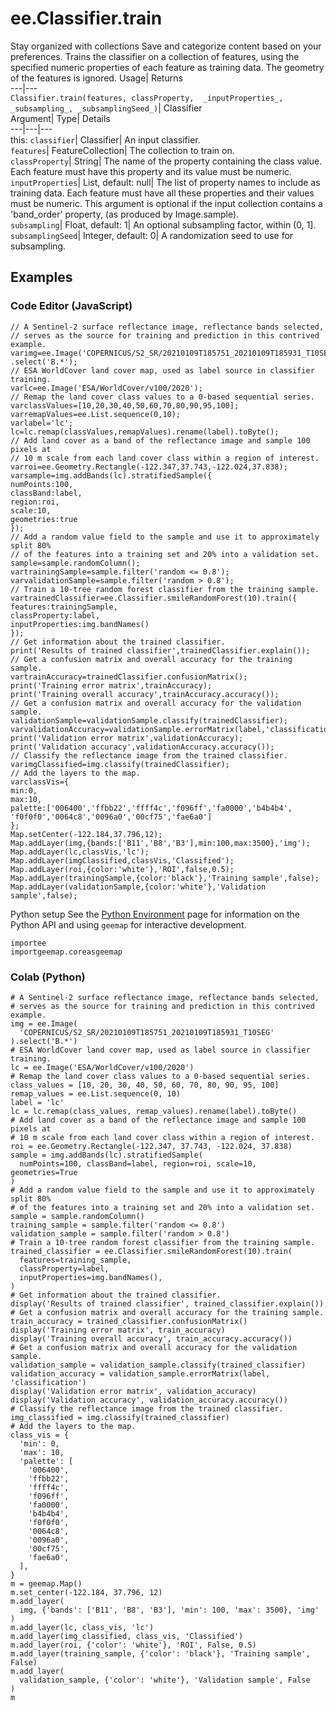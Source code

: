  
#  ee.Classifier.train 
Stay organized with collections  Save and categorize content based on your preferences. 
Trains the classifier on a collection of features, using the specified numeric properties of each feature as training data. The geometry of the features is ignored. Usage| Returns  
---|---  
`Classifier.train(features, classProperty,  _inputProperties_, _subsampling_, _subsamplingSeed_)`| Classifier  
Argument| Type| Details  
---|---|---  
this: `classifier`| Classifier| An input classifier.  
`features`| FeatureCollection| The collection to train on.  
`classProperty`| String| The name of the property containing the class value. Each feature must have this property and its value must be numeric.  
`inputProperties`| List, default: null| The list of property names to include as training data. Each feature must have all these properties and their values must be numeric. This argument is optional if the input collection contains a 'band_order' property, (as produced by Image.sample).  
`subsampling`| Float, default: 1| An optional subsampling factor, within (0, 1].  
`subsamplingSeed`| Integer, default: 0| A randomization seed to use for subsampling.  
## Examples
### Code Editor (JavaScript)
```
// A Sentinel-2 surface reflectance image, reflectance bands selected,
// serves as the source for training and prediction in this contrived example.
varimg=ee.Image('COPERNICUS/S2_SR/20210109T185751_20210109T185931_T10SEG')
.select('B.*');
// ESA WorldCover land cover map, used as label source in classifier training.
varlc=ee.Image('ESA/WorldCover/v100/2020');
// Remap the land cover class values to a 0-based sequential series.
varclassValues=[10,20,30,40,50,60,70,80,90,95,100];
varremapValues=ee.List.sequence(0,10);
varlabel='lc';
lc=lc.remap(classValues,remapValues).rename(label).toByte();
// Add land cover as a band of the reflectance image and sample 100 pixels at
// 10 m scale from each land cover class within a region of interest.
varroi=ee.Geometry.Rectangle(-122.347,37.743,-122.024,37.838);
varsample=img.addBands(lc).stratifiedSample({
numPoints:100,
classBand:label,
region:roi,
scale:10,
geometries:true
});
// Add a random value field to the sample and use it to approximately split 80%
// of the features into a training set and 20% into a validation set.
sample=sample.randomColumn();
vartrainingSample=sample.filter('random <= 0.8');
varvalidationSample=sample.filter('random > 0.8');
// Train a 10-tree random forest classifier from the training sample.
vartrainedClassifier=ee.Classifier.smileRandomForest(10).train({
features:trainingSample,
classProperty:label,
inputProperties:img.bandNames()
});
// Get information about the trained classifier.
print('Results of trained classifier',trainedClassifier.explain());
// Get a confusion matrix and overall accuracy for the training sample.
vartrainAccuracy=trainedClassifier.confusionMatrix();
print('Training error matrix',trainAccuracy);
print('Training overall accuracy',trainAccuracy.accuracy());
// Get a confusion matrix and overall accuracy for the validation sample.
validationSample=validationSample.classify(trainedClassifier);
varvalidationAccuracy=validationSample.errorMatrix(label,'classification');
print('Validation error matrix',validationAccuracy);
print('Validation accuracy',validationAccuracy.accuracy());
// Classify the reflectance image from the trained classifier.
varimgClassified=img.classify(trainedClassifier);
// Add the layers to the map.
varclassVis={
min:0,
max:10,
palette:['006400','ffbb22','ffff4c','f096ff','fa0000','b4b4b4',
'f0f0f0','0064c8','0096a0','00cf75','fae6a0']
};
Map.setCenter(-122.184,37.796,12);
Map.addLayer(img,{bands:['B11','B8','B3'],min:100,max:3500},'img');
Map.addLayer(lc,classVis,'lc');
Map.addLayer(imgClassified,classVis,'Classified');
Map.addLayer(roi,{color:'white'},'ROI',false,0.5);
Map.addLayer(trainingSample,{color:'black'},'Training sample',false);
Map.addLayer(validationSample,{color:'white'},'Validation sample',false);
```

Python setup
See the [ Python Environment](https://developers.google.com/earth-engine/guides/python_install) page for information on the Python API and using `geemap` for interactive development.
```
importee
importgeemap.coreasgeemap
```

### Colab (Python)
```
# A Sentinel-2 surface reflectance image, reflectance bands selected,
# serves as the source for training and prediction in this contrived example.
img = ee.Image(
  'COPERNICUS/S2_SR/20210109T185751_20210109T185931_T10SEG'
).select('B.*')
# ESA WorldCover land cover map, used as label source in classifier training.
lc = ee.Image('ESA/WorldCover/v100/2020')
# Remap the land cover class values to a 0-based sequential series.
class_values = [10, 20, 30, 40, 50, 60, 70, 80, 90, 95, 100]
remap_values = ee.List.sequence(0, 10)
label = 'lc'
lc = lc.remap(class_values, remap_values).rename(label).toByte()
# Add land cover as a band of the reflectance image and sample 100 pixels at
# 10 m scale from each land cover class within a region of interest.
roi = ee.Geometry.Rectangle(-122.347, 37.743, -122.024, 37.838)
sample = img.addBands(lc).stratifiedSample(
  numPoints=100, classBand=label, region=roi, scale=10, geometries=True
)
# Add a random value field to the sample and use it to approximately split 80%
# of the features into a training set and 20% into a validation set.
sample = sample.randomColumn()
training_sample = sample.filter('random <= 0.8')
validation_sample = sample.filter('random > 0.8')
# Train a 10-tree random forest classifier from the training sample.
trained_classifier = ee.Classifier.smileRandomForest(10).train(
  features=training_sample,
  classProperty=label,
  inputProperties=img.bandNames(),
)
# Get information about the trained classifier.
display('Results of trained classifier', trained_classifier.explain())
# Get a confusion matrix and overall accuracy for the training sample.
train_accuracy = trained_classifier.confusionMatrix()
display('Training error matrix', train_accuracy)
display('Training overall accuracy', train_accuracy.accuracy())
# Get a confusion matrix and overall accuracy for the validation sample.
validation_sample = validation_sample.classify(trained_classifier)
validation_accuracy = validation_sample.errorMatrix(label, 'classification')
display('Validation error matrix', validation_accuracy)
display('Validation accuracy', validation_accuracy.accuracy())
# Classify the reflectance image from the trained classifier.
img_classified = img.classify(trained_classifier)
# Add the layers to the map.
class_vis = {
  'min': 0,
  'max': 10,
  'palette': [
    '006400',
    'ffbb22',
    'ffff4c',
    'f096ff',
    'fa0000',
    'b4b4b4',
    'f0f0f0',
    '0064c8',
    '0096a0',
    '00cf75',
    'fae6a0',
  ],
}
m = geemap.Map()
m.set_center(-122.184, 37.796, 12)
m.add_layer(
  img, {'bands': ['B11', 'B8', 'B3'], 'min': 100, 'max': 3500}, 'img'
)
m.add_layer(lc, class_vis, 'lc')
m.add_layer(img_classified, class_vis, 'Classified')
m.add_layer(roi, {'color': 'white'}, 'ROI', False, 0.5)
m.add_layer(training_sample, {'color': 'black'}, 'Training sample', False)
m.add_layer(
  validation_sample, {'color': 'white'}, 'Validation sample', False
)
m
```


